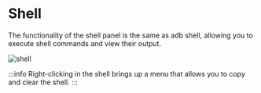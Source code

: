 # Shell

The functionality of the shell panel is the same as adb shell, allowing you to execute shell commands and view their output.

![shell](/shell.png)

:::info Right-clicking in the shell brings up a menu that allows you to copy and clear the shell. 
:::
